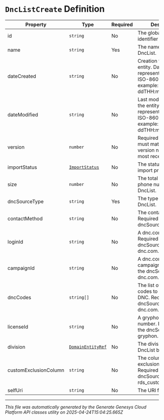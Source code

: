 # `DncListCreate` Definition

| Property | Type | Required | Description |
|----------|------|----------|-------------|
| id | `string` | No | The globally unique identifier for the object. |
| name | `string` | Yes | The name of the DncList. |
| dateCreated | `string` | No | Creation time of the entity. Date time is represented as an ISO-8601 string. For example: yyyy-MM-ddTHH:mm:ss[.mmm]Z |
| dateModified | `string` | No | Last modified time of the entity. Date time is represented as an ISO-8601 string. For example: yyyy-MM-ddTHH:mm:ss[.mmm]Z |
| version | `number` | No | Required for updates, must match the version number of the most recent update |
| importStatus | [`ImportStatus`](importstatus-definition.md) | No | The status of the import process |
| size | `number` | No | The total number of phone numbers in the DncList. |
| dncSourceType | `string` | Yes | The type of the DncList. |
| contactMethod | `string` | No | The contact method. Required if dncSourceType is rds. |
| loginId | `string` | No | A dnc.com loginId. Required if the dncSourceType is dnc.com. |
| campaignId | `string` | No | A dnc.com campaignId. Optional if the dncSourceType is dnc.com. |
| dncCodes | `string[]` | No | The list of dnc.com codes to be treated as DNC. Required if the dncSourceType is dnc.com. |
| licenseId | `string` | No | A gryphon license number. Required if the dncSourceType is gryphon. |
| division | [`DomainEntityRef`](domainentityref-definition.md) | No | The division this DncList belongs to. |
| customExclusionColumn | `string` | No | The column to evaluate exclusion against. Required if the dncSourceType is rds_custom. |
| selfUri | `string` | No | The URI for this object |

---

*This file was automatically generated by the Generate Genesys Cloud Platform API classes utility on 2025-04-24T15:04:25.665Z*